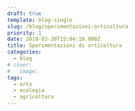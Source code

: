 ```yaml
---
draft: true
template: blog-single
slug: /blog/sperimentazioni-orticoltura
priority: 1
date: 2019-03-30T15:04:10.000Z
title: Sperimentazioni di orticoltura
categories:
  - blog
# cover:
#   image: 
tags:
  - orto
  - ecologia
  - agricoltura
---
```


